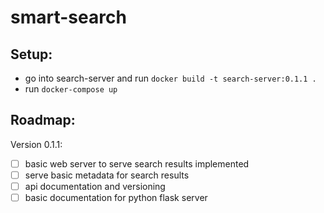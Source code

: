 # smart-search

## Setup:
- go into search-server and run ```docker build -t search-server:0.1.1 .```
- run ```docker-compose up```



## Roadmap:

Version 0.1.1:
- [ ] basic web server to serve search results implemented
- [ ] serve basic metadata for search results
- [ ] api documentation and versioning
- [ ] basic documentation for python flask server